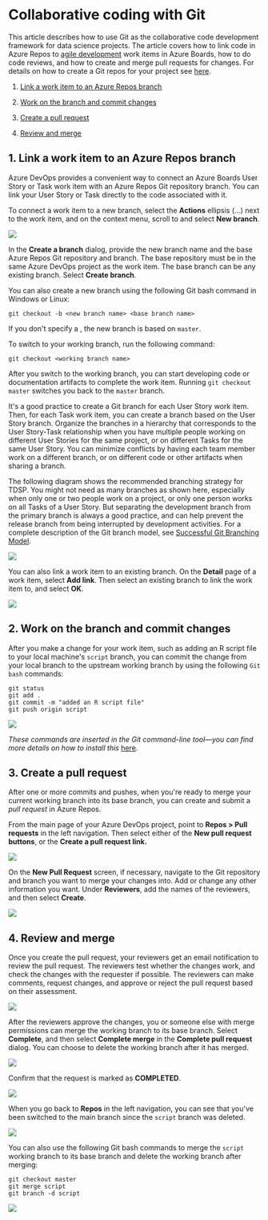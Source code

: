 # Collaborative coding with Git

This article describes how to use Git as the collaborative code development framework for data science projects. The article covers how to link code in Azure Repos to [agile development](https://github.com/felicity-borg/Microsoft-TDSP/blob/master/Docs/project-execution.md) work items in Azure Boards, how to do code reviews, and how to create and merge pull requests for changes. For details on how to create a Git repos for your project see [here](https://github.com/felicity-borg/Microsoft-TDSP/blob/master/Docs/createRepo.md).

1. [Link a work item to an Azure Repos branch](#LinkWorkItem-1)

2. [Work on the branch and commit changes](#WorkCommit-2)

3. [Create a pull request](#PullRequest-3)

4. [Review and merge](#ReviewMerge-4)


##  1. <a name = 'LinkWorkItem-1'></a>Link a work item to an Azure Repos branch
Azure DevOps provides a convenient way to connect an Azure Boards User Story or Task work item with an Azure Repos Git repository branch. You can link your User Story or Task directly to the code associated with it.

To connect a work item to a new branch, select the **Actions** ellipsis (...) next to the work item, and on the context menu, scroll to and select **New branch**.

![](https://docs.microsoft.com/en-us/azure/machine-learning/team-data-science-process/media/collaborative-coding-with-git/1-sprint-board-view.png)

In the **Create a branch** dialog, provide the new branch name and the base Azure Repos Git repository and branch. The base repository must be in the same Azure DevOps project as the work item. The base branch can be any existing branch. Select **Create branch**.

You can also create a new branch using the following Git bash command in Windows or Linux:

`git checkout -b <new branch name> <base branch name>`

If you don't specify a <base branch name>, the new branch is based on `master`.

To switch to your working branch, run the following command:

`git checkout <working branch name>`

After you switch to the working branch, you can start developing code or documentation artifacts to complete the work item. Running `git checkout master` switches you back to the `master` branch.

It's a good practice to create a Git branch for each User Story work item. Then, for each Task work item, you can create a branch based on the User Story branch. Organize the branches in a hierarchy that corresponds to the User Story-Task relationship when you have multiple people working on different User Stories for the same project, or on different Tasks for the same User Story. You can minimize conflicts by having each team member work on a different branch, or on different code or other artifacts when sharing a branch.

The following diagram shows the recommended branching strategy for TDSP. You might not need as many branches as shown here, especially when only one or two people work on a project, or only one person works on all Tasks of a User Story. But separating the development branch from the primary branch is always a good practice, and can help prevent the release branch from being interrupted by development activities. For a complete description of the Git branch model, see [Successful Git Branching Model](https://nvie.com/posts/a-successful-git-branching-model/).

![](https://docs.microsoft.com/en-us/azure/machine-learning/team-data-science-process/media/collaborative-coding-with-git/3-git-branches.png)

You can also link a work item to an existing branch. On the **Detail** page of a work item, select **Add link**. Then select an existing branch to link the work item to, and select **OK**.

![](https://docs.microsoft.com/en-us/azure/machine-learning/team-data-science-process/media/collaborative-coding-with-git/4-link-to-an-existing-branch.png)


##  2. <b name='WorkCommit-2'></b>Work on the branch and commit changes
After you make a change for your work item, such as adding an R script file to your local machine's `script` branch, you can commit the change from your local branch to the upstream working branch by using the following `Git bash` commands:

`git status` <br>
`git add .` <br>
`git commit -m "added an R script file"` <br>
`git push origin script` <br>

![](https://docs.microsoft.com/en-us/azure/machine-learning/team-data-science-process/media/collaborative-coding-with-git/5-sprint-push-to-branch.png)

*These commands are inserted in the Git command-line tool—you can find more details on how to install this* [here](https://github.com/felicity-borg/Microsoft-TDSP/blob/master/Docs/createRepo.md).

##  3. <b name = 'PullRequest-3'></b>Create a pull request

After one or more commits and pushes, when you're ready to merge your current working branch into its base branch, you can create and submit a *pull request* in Azure Repos.

From the main page of your Azure DevOps project, point to **Repos > Pull requests** in the left navigation. Then select either of the **New pull request buttons**, or the **Create a pull request link.**

![](https://docs.microsoft.com/en-us/azure/machine-learning/team-data-science-process/media/collaborative-coding-with-git/6-spring-create-pull-request.png)

On the **New Pull Request** screen, if necessary, navigate to the Git repository and branch you want to merge your changes into. Add or change any other information you want. Under **Reviewers**, add the names of the reviewers, and then select **Create**.

![](https://docs.microsoft.com/en-us/azure/machine-learning/team-data-science-process/media/collaborative-coding-with-git/7-spring-send-pull-request.png)


##  4. <a name = 'ReviewMerge-4'></a>Review and merge

Once you create the pull request, your reviewers get an email notification to review the pull request. The reviewers test whether the changes work, and check the changes with the requester if possible. The reviewers can make comments, request changes, and approve or reject the pull request based on their assessment.

![](https://docs.microsoft.com/en-us/azure/machine-learning/team-data-science-process/media/collaborative-coding-with-git/8-add_comments.png)

After the reviewers approve the changes, you or someone else with merge permissions can merge the working branch to its base branch. Select **Complete**, and then select **Complete merge** in the **Complete pull request** dialog. You can choose to delete the working branch after it has merged.

![](https://docs.microsoft.com/en-us/azure/machine-learning/team-data-science-process/media/collaborative-coding-with-git/10-spring-complete-pullrequest.png)

Confirm that the request is marked as **COMPLETED**.

![](https://docs.microsoft.com/en-us/azure/machine-learning/team-data-science-process/media/collaborative-coding-with-git/11-spring-merge-pullrequest.png)

When you go back to **Repos** in the left navigation, you can see that you've been switched to the main branch since the `script` branch was deleted.

![](https://docs.microsoft.com/en-us/azure/machine-learning/team-data-science-process/media/collaborative-coding-with-git/12-spring-branch-deleted.png)

You can also use the following Git bash commands to merge the `script` working branch to its base branch and delete the working branch after merging:

`git checkout master` <br>
`git merge script` <br>
`git branch -d script` <br>

![](https://docs.microsoft.com/en-us/azure/machine-learning/team-data-science-process/media/collaborative-coding-with-git/13-spring-branch-deleted-commandline.png)


